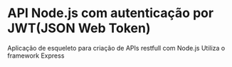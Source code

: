 # API Node.js com autenticação por JWT(JSON Web Token)
Aplicação de esqueleto para criação de APIs restfull com Node.js
Utiliza o framework Express
